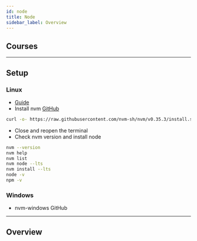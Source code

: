 ```yaml
---
id: node
title: Node
sidebar_label: Overview
---
```


## Courses

---

## Setup

### Linux

- [Guide](https://linuxize.com/post/how-to-install-node-js-on-ubuntu-18.04/)
- Install nvm [GitHub](https://github.com/nvm-sh/nvm)

```bash
curl -o- https://raw.githubusercontent.com/nvm-sh/nvm/v0.35.3/install.sh | bash
```

- Close and reopen the terminal
- Check nvm version and install node

```bash
nvm --version
nvm help
nvm list
nvm node --lts
nvm install --lts
node -v
npm -v
```

### Windows

- nvm-windows GitHub

---

## Overview
